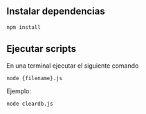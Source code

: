 ## Instalar dependencias

```bash
npm install
```

## Ejecutar scripts

En una terminal ejecutar el siguiente comando
```bash
node {filename}.js
```

Ejemplo:
```bash
node cleardb.js
```